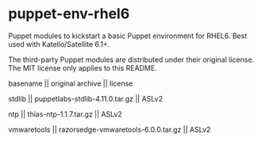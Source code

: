 # puppet-env-rhel6
Puppet modules to kickstart a basic Puppet environment for RHEL6. Best used with Katello/Satellite 6.1+.

The third-party Puppet modules are distributed under their original license.
The MIT license only applies to this README.

basename    || original archive                    || license

stdlib      || puppetlabs-stdlib-4.11.0.tar.gz     || ASLv2

ntp         || thias-ntp-1.1.7.tar.gz              || ASLv2

vmwaretools || razorsedge-vmwaretools-6.0.0.tar.gz || ASLv2

